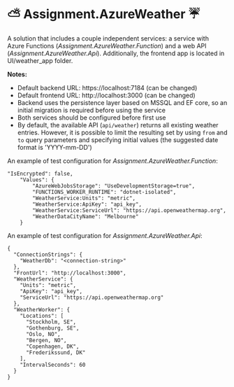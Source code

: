 # ⛅ Assignment.AzureWeather ☔
A solution that includes a couple independent services: a service with Azure Functions (_Assignment.AzureWeather.Function_) and a web API (_Assignment.AzureWeather.Api_). Additionally, the frontend app is located in UI/weather_app folder.

**Notes:**
* Default backend URL: https://localhost:7184 (can be changed)
* Default frontend URL: http://localhost:3000 (can be changed)
* Backend uses the persistence layer based on MSSQL and EF core, so an initial migration is required before using the service
* Both services should be configured before first use
* By default, the available API (`api/weather`) returns all existing weather entries. However, it is possible to limit the resulting set by using `from` and `to` query parameters and specifying initial values (the suggested date format is 'YYYY-mm-DD')

An example of test configuration for _Assignment.AzureWeather.Function_:

    "IsEncrypted": false,
        "Values": {
            "AzureWebJobsStorage": "UseDevelopmentStorage=true",
            "FUNCTIONS_WORKER_RUNTIME": "dotnet-isolated",
            "WeatherService:Units": "metric",
            "WeatherService:ApiKey": "api_key",
            "WeatherService:ServiceUrl": "https://api.openweathermap.org",
            "WeatherDataCityName": "Melbourne"
        }
        

An example of test configuration for _Assignment.AzureWeather.Api_:

    {
      "ConnectionStrings": {
        "WeatherDb": "<connection-string>"
      },
      "FrontUrl": "http://localhost:3000",
      "WeatherService": {
        "Units": "metric",
        "ApiKey": "api_key",
        "ServiceUrl": "https://api.openweathermap.org"
      },
      "WeatherWorker": {
        "Locations": [
          "Stockholm, SE",
          "Gothenburg, SE",
          "Oslo, NO",
          "Bergen, NO",
          "Copenhagen, DK",
          "Frederikssund, DK"
        ],
        "IntervalSeconds": 60
      }
    }
